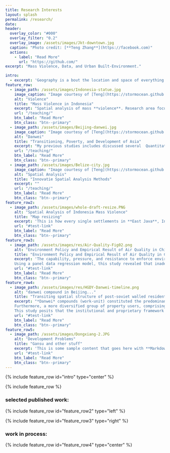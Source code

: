 ```yaml
---
title: Research Interests
layout: splash
permalink: /research/
date: 
header:
  overlay_color: "#000"
  overlay_filter: "0.2"
  overlay_image: /assets/images/Jkt-downtown.jpg
  caption: "Photo credit: [**Teng Zhang**](https://facebook.com)"
  actions:
    - label: "Read More"
      url: "https://github.com/"
excerpt: "Mass Violence, Data, and Urban Built-Environment."

intro: 
  - excerpt: 'Geography is a bout the location and space of everything on earth: '
feature_row:
  - image_path: /assets/images/Indonesia-statue.jpg
    image_caption: "Image courtesy of [Teng](https://stormocean.github.io/)"
    alt: "Violence"
    title: "Mass Violence in Indonesia"
    excerpt: "Spatial analysis of mass **violence**. Research area focuses on Indonesia."
    url: "/teaching/"
    btn_label: "Read More"
    btn_class: "btn--primary"
  - image_path: /assets/images/Beijing-danwei.jpg
    image_caption: "Image courtesy of [Teng](https://stormocean.github.io/)"
    alt: "Danwei"
    title: "Transitioning, Poverty, and Development of Asia"
    excerpt: "My previous studies includes discussed several  Quantitative urban policy study"
    url: "/teaching/"
    btn_label: "Read More"
    btn_class: "btn--primary"
  - image_path: /assets/images/Belize-city.jpg
    image_caption: "Image courtesy of [Teng](https://stormocean.github.io/)"
    alt: "Spatial Analysis"
    title: "Innovatie Spatial Analysis Methods"
    excerpt: ""
    url: "/teaching/"
    btn_label: "Read More"
    btn_class: "btn--primary"
feature_row2:
  - image_path: /assets/images/whole-draft-resize.PNG
    alt: "Spatial Analysis of Indonesia Mass Violence"
    title: "Map resizing"
    excerpt: 'This is how every single settlements in **East Java**, Indonesia looks like in the 1950s'
    url: "#test-link"
    btn_label: "Read More"
    btn_class: "btn--primary"
feature_row3:
  - image_path: /assets/images/res/Air-Quality-Fig02.png
    alt: "Environment Policy and Empirical Result of Air Quality in China"
    title: "Environment Policy and Empirical Result of Air Quality in China"
    excerpt: 'The capability, pressure, and resistance to enforce environmental regulations would determine the result of air quality. This study investigated the air quality across 86 major Chinese cities and observed that between 2001 and 2011, air quality showed an overall improvement, although with substantial discrepancies across cities.
	Using a panel data regression model, this study revealed that inadequate capability and strong opposition towards enforcing stringent environmental regulations were pivotal factors contributing to environmental degradation in urban China. Moreover, the study concluded that social pressure had a negligible impact on improving urban air quality. The findings suggest that economic development and structural transformation have diminished the bargaining power of regulated actors in local economies with respect to the environment.'
    url: "#test-link"
    btn_label: "Read More"
    btn_class: "btn--primary"
feature_row4:
  - image_path: /assets/images/res/HGDY-Danwei-timeline.png
    alt: "danwei compound in Beijing..."
    title: "Transiting spatial structure of post-soviet walled residential compound"
    excerpt: "*Danwei* compounds (work-unit) constituted the predominant type of urban neighborhood. Subsequent to the economic reforms, the role of these compounds has experienced significant changes. This research undertakes an exploration of the conceptualization of property rights redistribution and spatial evolution in post-danwei compounds. As danwei compounds undergo transformation, property rights have come to be perceived with increasing prominence, particularly with regard to land parcels, amenities, and housing. 
	Furthermore, a more diversified group of property users, comprising both original residents and newcomers, are accorded a share of these property rights. The trend towards the private appropriation of all types of compound resources by these users has brought about the spatial evolution of the compound, characterized by the reuse of former amenities, fragmented spaces, porous boundaries, the evolution of street shops, and the encroachment of public space. 
	This study posits that the institutional and proprietary framework of post-danwei compounds is poorly defined and disorderly, leading to a weakened pattern of residual claims and the decline of these compounds. To address this issue, the study suggests the formulation of an updated contract pertaining to danwei compounds that can effectively regulate the behavior of property users."
    url: "#test-link"
    btn_label: "Read More"
    btn_class: "btn--primary"
feature_row5:
  - image_path: /assets/images/Dongxiang-2.JPG
    alt: "Development Problems"
    title: "Gansu and other stuff"
    excerpt: 'This is some sample content that goes here with **Markdown** formatting. Centered with `type="center"`'
    url: "#test-link"
    btn_label: "Read More"
    btn_class: "btn--primary"
---
```

{% include feature_row id="intro" type="center" %}

{% include feature_row %}
### selected published work:

{% include feature_row id="feature_row2" type="left" %}

{% include feature_row id="feature_row3" type="right" %}

### work in process: 

{% include feature_row id="feature_row4" type="center" %}
